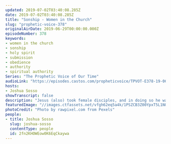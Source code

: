```yaml
---
updated: 2019-07-02T03:40:08.285Z
date: 2019-07-02T03:40:08.285Z
title: "Sonship - Women in the Church"
slug: "prophetic-voice-378"
originalAirDate: 2019-06-29T00:00:00.000Z
episodeNumber: 378
keywords:
- women in the church
- sonship
- holy spirit
- submission
- obedience
- authority
- spiritual authority
Series: "The Prophetic Voice of Our Time"
audioLink: "https://episodes.castos.com/propheticvoice/TPVOT-E378-19-06-29-30-19-Sonship-Women-in-the-Church.mp3"
hosts:
- Joshua Sosso
showTranscript: false
description: "Jesus (also) took female disciples, and in doing so he was explicitly saying ‘these women can reach the same status that I have’, okay? So this is one example. There are many examples throughout the scriptures where women transcend the expected cultural norm, even the norms that were explicitly stated by the law, okay? And remember, we’re not living under the law anymore. We’re living under grace through Christ Jesus… so let’s read through the scripture..."
featuredImage: "//images.ctfassets.net/vfgh62eq5a4k/1PSZCB3Z00YpxT5L1NOD0z/b325801cca25faeffaa0dd856adc728b/adventure-blonde-hair-cliffside-681794.jpg"
photoCredit: "Photo by rawpixel.com from Pexels"
people:
- title: Joshua Sosso
  slug: joshua-sosso
  contentType: people
  id: 2fn2KHOWEow0K6EqCkaywa
---
```

